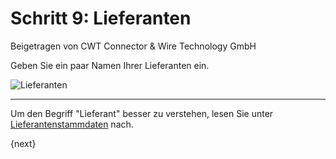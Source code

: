 # Schritt 9: Lieferanten
<span class="text-muted contributed-by">Beigetragen von CWT Connector & Wire Technology GmbH</span>

Geben Sie ein paar Namen Ihrer Lieferanten ein.

<img alt="Lieferanten" class="screenshot"
src="/docs/assets/img/setup-wizard/step-9.png">

---

Um den Begriff "Lieferant" besser zu verstehen, lesen Sie unter [Lieferantenstammdaten](/docs/user/manual/de/buying/supplier.html) nach.

{next}
